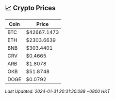 ## 📈 Crypto Prices

| Coin | Price |
| ---- | ----- |
| BTC | $42667.1473 |
| ETH | $2303.6639 |
| BNB | $303.4401 |
| CRV | $0.4665 |
| ARB | $1.8078 |
| OKB | $51.8748 |
| DOGE | $0.0792 |

_Last Updated: 2024-01-31 20:31:30.088 +0800 HKT_